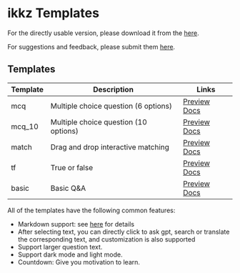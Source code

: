 # ikkz Templates

For the directly usable version, please download it from the [here](https://template.ikkz.fun).

For suggestions and feedback, please submit them [here](https://github.com/ikkz/anki-template/issues).

## Templates

| Template | Description                           | Links                                                                                                         |
| -------- | ------------------------------------- | ------------------------------------------------------------------------------------------------------------- |
| mcq      | Multiple choice question (6 options)  | [Preview](https://template.ikkz.fun/?template=mcq.en.native) [Docs](https://template.ikkz.fun/docs/mcq)       |
| mcq_10   | Multiple choice question (10 options) | [Preview](https://template.ikkz.fun/?template=mcq_10.en.native) [Docs](https://template.ikkz.fun/docs/mcq_10) |
| match    | Drag and drop interactive matching    | [Preview](https://template.ikkz.fun/?template=match.en.native) [Docs](https://template.ikkz.fun/docs/match)   |
| tf       | True or false                         | [Preview](https://template.ikkz.fun/?template=tf.en.native) [Docs](https://template.ikkz.fun/docs/tf)         |
| basic    | Basic Q&A                             | [Preview](https://template.ikkz.fun/?template=basic.en.native) [Docs](https://template.ikkz.fun/docs/basic)   |

All of the templates have the following common features:

- Markdown support: see [here](https://template.ikkz.fun/docs/markdown) for details
- After selecting text, you can directly click to ask gpt, search or translate the corresponding text, and customization is also supported
- Support larger question text.
- Support dark mode and light mode.
- Countdown: Give you motivation to learn.
